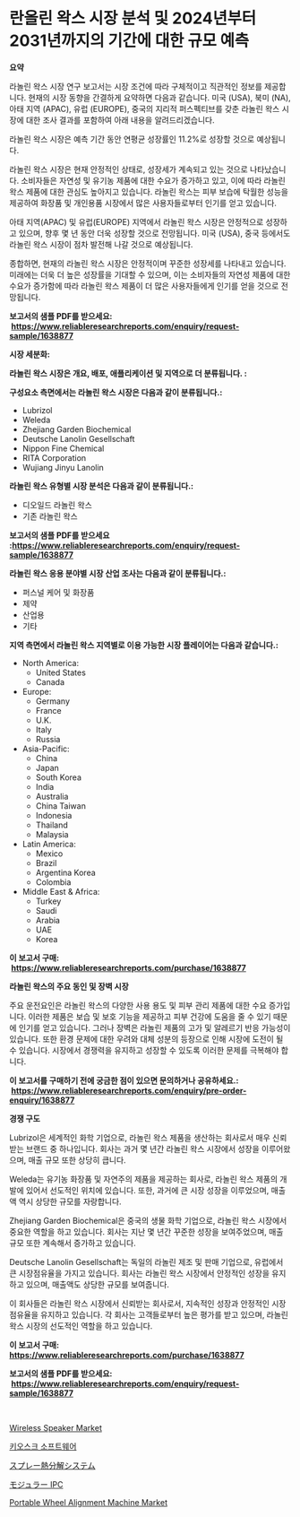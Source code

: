 <p><h1>란올린 왁스 시장 분석 및 2024년부터 2031년까지의 기간에 대한 규모 예측</h1></p><p><strong>요약</strong></p>
<p><p>라놀린 왁스 시장 연구 보고서는 시장 조건에 따라 구체적이고 직관적인 정보를 제공합니다. 현재의 시장 동향을 간결하게 요약하면 다음과 같습니다. 미국 (USA), 북미 (NA), 아태 지역 (APAC), 유럽 (EUROPE), 중국의 지리적 퍼스펙티브를 갖춘 라놀린 왁스 시장에 대한 조사 결과를 포함하여 아래 내용을 알려드리겠습니다.</p><p>라놀린 왁스 시장은 예측 기간 동안 연평균 성장률인 11.2%로 성장할 것으로 예상됩니다.</p><p>라놀린 왁스 시장은 현재 안정적인 상태로, 성장세가 계속되고 있는 것으로 나타났습니다. 소비자들은 자연성 및 유기농 제품에 대한 수요가 증가하고 있고, 이에 따라 라놀린 왁스 제품에 대한 관심도 높아지고 있습니다. 라놀린 왁스는 피부 보습에 탁월한 성능을 제공하여 화장품 및 개인용품 시장에서 많은 사용자들로부터 인기를 얻고 있습니다.</p><p>아태 지역(APAC) 및 유럽(EUROPE) 지역에서 라놀린 왁스 시장은 안정적으로 성장하고 있으며, 향후 몇 년 동안 더욱 성장할 것으로 전망됩니다. 미국 (USA), 중국 등에서도 라놀린 왁스 시장이 점차 발전해 나갈 것으로 예상됩니다.</p><p>종합하면, 현재의 라놀린 왁스 시장은 안정적이며 꾸준한 성장세를 나타내고 있습니다. 미래에는 더욱 더 높은 성장률을 기대할 수 있으며, 이는 소비자들의 자연성 제품에 대한 수요가 증가함에 따라 라놀린 왁스 제품이 더 많은 사용자들에게 인기를 얻을 것으로 전망됩니다.</p></p>
<p><strong>보고서의 샘플 PDF를 받으세요: &nbsp;<a href="https://www.reliableresearchreports.com/enquiry/request-sample/1638877">https://www.reliableresearchreports.com/enquiry/request-sample/1638877</a></strong></p>
<p><strong>시장 세분화:</strong></p>
<p><strong> 라놀린 왁스 시장은 개요, 배포, 애플리케이션 및 지역으로 더 분류됩니다. :</strong></p>
<p><strong>구성요소 측면에서는 라놀린 왁스 시장은 다음과 같이 분류됩니다.:</strong></p>
<p><ul><li>Lubrizol</li><li>Weleda</li><li>Zhejiang Garden Biochemical</li><li>Deutsche Lanolin Gesellschaft</li><li>Nippon Fine Chemical</li><li>RITA Corporation</li><li>Wujiang Jinyu Lanolin</li></ul></p>
<p><strong> 라놀린 왁스 유형별 시장 분석은 다음과 같이 분류됩니다.:</strong></p>
<p><ul><li>디오일드 라놀린 왁스</li><li>기존 라놀린 왁스</li></ul></p>
<p><strong>보고서의 샘플 PDF를 받으세요 :<a href="https://www.reliableresearchreports.com/enquiry/request-sample/1638877">https://www.reliableresearchreports.com/enquiry/request-sample/1638877</a></strong></p>
<p><strong> 라놀린 왁스 응용 분야별 시장 산업 조사는 다음과 같이 분류됩니다.:</strong></p>
<p><ul><li>퍼스널 케어 및 화장품</li><li>제약</li><li>산업용</li><li>기타</li></ul></p>
<p><strong>지역 측면에서 라놀린 왁스 지역별로 이용 가능한 시장 플레이어는 다음과 같습니다.:</strong></p>
<p><ul>
    <li>
        North America:
        <ul>
            <li>United States</li>
            <li>Canada</li>
        </ul>
    </li>
    <li>
        Europe:
        <ul>
            <li>Germany</li>
            <li>France</li>
            <li>U.K.</li>
            <li>Italy</li>
            <li>Russia</li>
        </ul>
    </li>
    <li>
        Asia-Pacific:
        <ul>
            <li>China</li>
            <li>Japan</li>
            <li>South Korea</li>
            <li>India</li>
            <li>Australia</li>
            <li>China Taiwan</li>
            <li>Indonesia</li>
            <li>Thailand</li>
            <li>Malaysia</li>
        </ul>
    </li>
    <li>
        Latin America:
        <ul>
            <li>Mexico</li>
            <li>Brazil</li>
            <li>Argentina Korea</li>
            <li>Colombia</li>
        </ul>
    </li>
    <li>
        Middle East & Africa:
        <ul>
            <li>Turkey</li>
            <li>Saudi</li>
            <li>Arabia</li>
            <li>UAE</li>
            <li>Korea</li>
        </ul>
    </li>
    </ul></p>
<p><strong>이 보고서 구매: &nbsp;<a href="https://www.reliableresearchreports.com/purchase/1638877">https://www.reliableresearchreports.com/purchase/1638877</a></strong></p>
<p><strong>라놀린 왁스의 주요 동인 및 장벽 시장</strong></p>
<p><p>주요 운전요인은 라놀린 왁스의 다양한 사용 용도 및 피부 관리 제품에 대한 수요 증가입니다. 이러한 제품은 보습 및 보호 기능을 제공하고 피부 건강에 도움을 줄 수 있기 때문에 인기를 얻고 있습니다. 그러나 장벽은 라놀린 제품의 고가 및 알레르기 반응 가능성이 있습니다. 또한 환경 문제에 대한 우려와 대체 성분의 등장으로 인해 시장에 도전이 될 수 있습니다. 시장에서 경쟁력을 유지하고 성장할 수 있도록 이러한 문제를 극복해야 합니다.</p></p>
<p><strong>이 보고서를 구매하기 전에 궁금한 점이 있으면 문의하거나 공유하세요.: &nbsp;<a href="https://www.reliableresearchreports.com/enquiry/pre-order-enquiry/1638877">https://www.reliableresearchreports.com/enquiry/pre-order-enquiry/1638877</a></strong></p>
<p><strong>경쟁 구도</strong></p>
<p><p>Lubrizol은 세계적인 화학 기업으로, 라놀린 왁스 제품을 생산하는 회사로서 매우 신뢰받는 브랜드 중 하나입니다. 회사는 과거 몇 년간 라놀린 왁스 시장에서 성장을 이루어왔으며, 매출 규모 또한 상당히 큽니다.</p><p>Weleda는 유기농 화장품 및 자연주의 제품을 제공하는 회사로, 라놀린 왁스 제품의 개발에 있어서 선도적인 위치에 있습니다. 또한, 과거에 큰 시장 성장을 이루었으며, 매출액 역시 상당한 규모를 자랑합니다.</p><p>Zhejiang Garden Biochemical은 중국의 생물 화학 기업으로, 라놀린 왁스 시장에서 중요한 역할을 하고 있습니다. 회사는 지난 몇 년간 꾸준한 성장을 보여주었으며, 매출 규모 또한 계속해서 증가하고 있습니다.</p><p>Deutsche Lanolin Gesellschaft는 독일의 라놀린 제조 및 판매 기업으로, 유럽에서 큰 시장점유율을 가지고 있습니다. 회사는 라놀린 왁스 시장에서 안정적인 성장을 유지하고 있으며, 매출액도 상당한 규모를 보여줍니다.</p><p>이 회사들은 라놀린 왁스 시장에서 신뢰받는 회사로서, 지속적인 성장과 안정적인 시장점유율을 유지하고 있습니다. 각 회사는 고객들로부터 높은 평가를 받고 있으며, 라놀린 왁스 시장의 선도적인 역할을 하고 있습니다.</p></p>
<p><strong>이 보고서 구매: &nbsp; <a href="https://www.reliableresearchreports.com/purchase/1638877">https://www.reliableresearchreports.com/purchase/1638877</a></strong></p>
<p><strong>보고서의 샘플 PDF를 받으세요: &nbsp;<a href="https://www.reliableresearchreports.com/enquiry/request-sample/1638877">https://www.reliableresearchreports.com/enquiry/request-sample/1638877</a></strong><strong></strong></p>
<p>&nbsp;</p>
<p><p><a href="https://github.com/arionmp/Market-Research-Report-List-2/blob/main/wireless-speaker-market.md">Wireless Speaker Market</a></p><p><a href="https://medium.com/@mathieu.rico66/%ED%82%A4%EC%98%A4%EC%8A%A4%ED%81%AC-%EC%86%8C%ED%94%84%ED%8A%B8%EC%9B%A8%EC%96%B4-%EC%8B%9C%EC%9E%A5-%EC%A1%B0%EC%82%AC-%EB%B3%B4%EA%B3%A0%EC%84%9C-2024%EB%85%84%EB%B6%80%ED%84%B0-2031%EB%85%84%EA%B9%8C%EC%A7%80%EC%9D%98-%EC%97%AD%EC%82%AC-%EB%B0%8F-%EC%98%88%EC%B8%A1-efada2938938">키오스크 소프트웨어</a></p><p><a href="https://github.com/lrlmopnhwd79300/Market-Research-Report-List-1/blob/main/83114039864.md">スプレー熱分解システム</a></p><p><a href="https://github.com/EstelWisozk1/Market-Research-Report-List-1/blob/main/58776049865.md">モジュラー IPC</a></p><p><a href="https://issuu.com/reportprime-2/docs/portable-wheel-alignment-machine-market-size-2030.">Portable Wheel Alignment Machine Market</a></p></p>